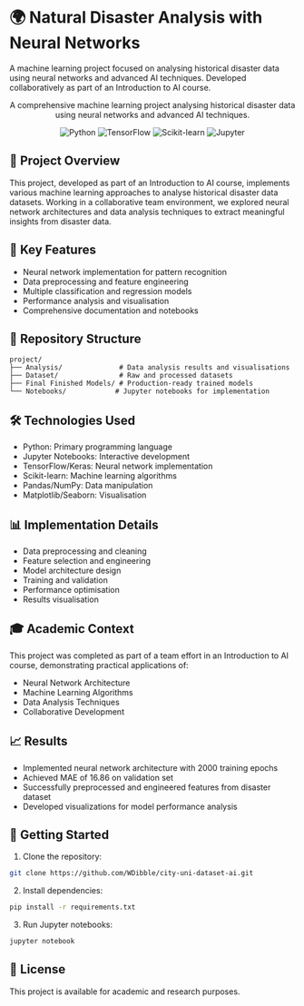 # 🌍 Natural Disaster Analysis with Neural Networks

A machine learning project focused on analysing historical disaster data using neural networks and advanced AI techniques. Developed collaboratively as part of an Introduction to AI course.

<div align="center">

A comprehensive machine learning project analysing historical disaster data using neural networks and advanced AI techniques.

<img alt="Python" src="https://img.shields.io/badge/Python-3.8+-blue.svg">
<img alt="TensorFlow" src="https://img.shields.io/badge/TensorFlow-2.0+-orange.svg">
<img alt="Scikit-learn" src="https://img.shields.io/badge/Scikit--learn-Latest-green.svg">
<img alt="Jupyter" src="https://img.shields.io/badge/Jupyter-Notebook-F37626.svg">
</div>

## 🎯 Project Overview
This project, developed as part of an Introduction to AI course, implements various machine learning approaches to analyse historical disaster data datasets. Working in a collaborative team environment, we explored neural network architectures and data analysis techniques to extract meaningful insights from disaster data.

## 🚀 Key Features
- Neural network implementation for pattern recognition
- Data preprocessing and feature engineering
- Multiple classification and regression models
- Performance analysis and visualisation
- Comprehensive documentation and notebooks

## 📂 Repository Structure
```
project/
├── Analysis/              # Data analysis results and visualisations
├── Dataset/               # Raw and processed datasets
├── Final Finished Models/ # Production-ready trained models
└── Notebooks/            # Jupyter notebooks for implementation
```

## 🛠️ Technologies Used
- Python: Primary programming language
- Jupyter Notebooks: Interactive development
- TensorFlow/Keras: Neural network implementation
- Scikit-learn: Machine learning algorithms
- Pandas/NumPy: Data manipulation
- Matplotlib/Seaborn: Visualisation

## 📊 Implementation Details
- Data preprocessing and cleaning
- Feature selection and engineering
- Model architecture design
- Training and validation
- Performance optimisation
- Results visualisation

## 🎓 Academic Context
This project was completed as part of a team effort in an Introduction to AI course, demonstrating practical applications of:

- Neural Network Architecture
- Machine Learning Algorithms
- Data Analysis Techniques
- Collaborative Development

## 📈 Results
- Implemented neural network architecture with 2000 training epochs
- Achieved MAE of 16.86 on validation set
- Successfully preprocessed and engineered features from disaster dataset
- Developed visualizations for model performance analysis

## 🔧 Getting Started
1. Clone the repository:
```bash
git clone https://github.com/WDibble/city-uni-dataset-ai.git
```
2. Install dependencies:
```bash
pip install -r requirements.txt
```
3. Run Jupyter notebooks:
```bash
jupyter notebook
```

## 📝 License
This project is available for academic and research purposes.